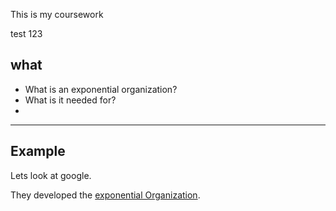 This is my coursework

test 123

## what 

- What is an exponential organization?
- What is it needed for? 
- 
---
## Example
Lets look at google.

They developed the [exponential Organization](https://www.entrepreneur.com/growing-a-business/what-is-an-exponential-organization/341439).